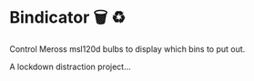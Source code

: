 # Bindicator 🗑️ ♻️

Control Meross msl120d bulbs to display which bins to put out.

A lockdown distraction project...
